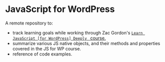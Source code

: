 # JavaScript for WordPress

A remote repository to:

- track learning goals while working through Zac Gordon's <a href="https://javascriptforwp.com/courses/javascript/">`Learn JavaScript [for WordPress] Deeply ` course.</a>
- summarize various JS native objects, and their methods and properties covered in the JS for WP course.
- reference of code examples.